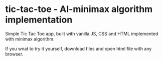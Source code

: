# tic-tac-toe - AI-minimax algorithm implementation

Simple Tic Tac Toe app, built with vanilla JS, CSS and HTML implemented with minimax algorithm.

If you wnat to try it yourself, download files and open html file with any browser.
